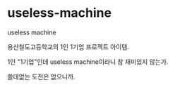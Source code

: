# useless-machine
useless machine

용산철도고등학교의 1인 1기업 프로젝트 아이템.

1인 "1기업"인데 useless machine이라니 참 재미있지 않는가.

쓸데없는 도전은 없으니까.
